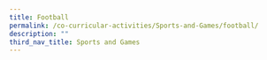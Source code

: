 ```yaml
---
title: Football
permalink: /co-curricular-activities/Sports-and-Games/football/
description: ""
third_nav_title: Sports and Games
---
```

